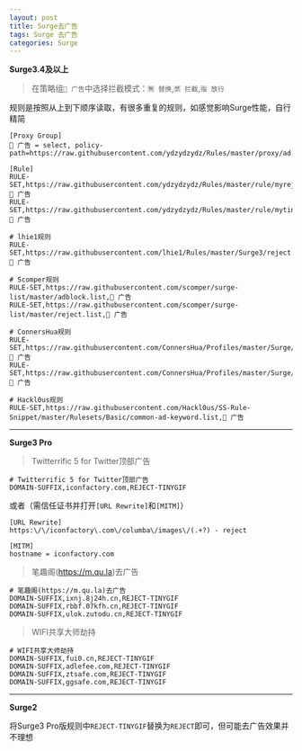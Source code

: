```yaml
---
layout: post
title: Surge去广告
tags: Surge 去广告
categories: Surge
---
```


**Surge3.4及以上**

> 在策略组`🚦 广告`中选择拦截模式：`🈚️ 替换`,`🈲 拦截`,`🈯️ 放行`

规则是按照从上到下顺序读取，有很多重复的规则，如感觉影响Surge性能，自行精简

```
[Proxy Group]
🚦 广告 = select, policy-path=https://raw.githubusercontent.com/ydzydzydz/Rules/master/proxy/ad.list

[Rule]
RULE-SET,https://raw.githubusercontent.com/ydzydzydz/Rules/master/rule/myreject.list,🚦 广告
RULE-SET,https://raw.githubusercontent.com/ydzydzydz/Rules/master/rule/mytingif.list,🚦 广告

# lhie1规则
RULE-SET,https://raw.githubusercontent.com/lhie1/Rules/master/Surge3/reject.list,🚦 广告

# Scomper规则
RULE-SET,https://raw.githubusercontent.com/scomper/surge-list/master/adblock.list,🚦 广告
RULE-SET,https://raw.githubusercontent.com/scomper/surge-list/master/reject.list,🚦 广告

# ConnersHua规则
RULE-SET,https://raw.githubusercontent.com/ConnersHua/Profiles/master/Surge/Advertising.list,🚦 广告
RULE-SET,https://raw.githubusercontent.com/ConnersHua/Profiles/master/Surge/Hijacking.list,🚦 广告

# Hackl0us规则
RULE-SET,https://raw.githubusercontent.com/Hackl0us/SS-Rule-Snippet/master/Rulesets/Basic/common-ad-keyword.list,🚦 广告
```

---

**Surge3 Pro**

>Twitterrific 5 for Twitter顶部广告

```
# Twitterrific 5 for Twitter顶部广告
DOMAIN-SUFFIX,iconfactory.com,REJECT-TINYGIF
```

或者（需信任证书并打开`[URL Rewrite]`和`[MITM]`）

```
[URL Rewrite]
https:\/\/iconfactory\.com\/columba\/images\/(.+?) - reject

[MITM]
hostname = iconfactory.com
```

> 笔趣阁(https://m.qu.la)去广告

```
# 笔趣阁(https://m.qu.la)去广告
DOMAIN-SUFFIX,ixnj.8j24h.cn,REJECT-TINYGIF
DOMAIN-SUFFIX,rbbf.07kfh.cn,REJECT-TINYGIF
DOMAIN-SUFFIX,ulok.zutodu.cn,REJECT-TINYGIF
```

> WIFI共享大师劫持

```
# WIFI共享大师劫持
DOMAIN-SUFFIX,fui0.cn,REJECT-TINYGIF
DOMAIN-SUFFIX,adlefee.com,REJECT-TINYGIF
DOMAIN-SUFFIX,ztsafe.com,REJECT-TINYGIF
DOMAIN-SUFFIX,ggsafe.com,REJECT-TINYGIF
```

---

**Surge2**

将Surge3 Pro版规则中`REJECT-TINYGIF`替换为`REJECT`即可，但可能去广告效果并不理想